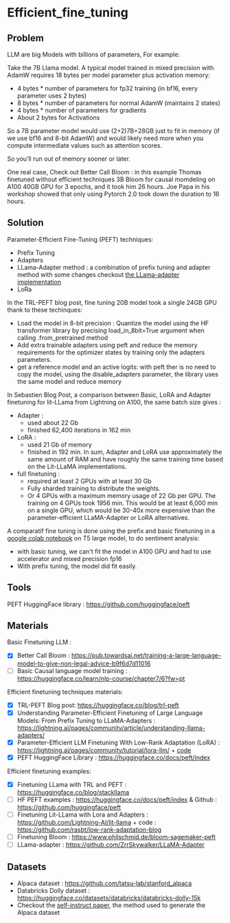# Efficient_fine_tuning

## Problem

LLM are big Models with billions of parameters, For example:

Take the 7B Llama model.
A typical model trained in mixed precision with AdamW requires 18 bytes per model parameter plus activation memory:
- 4 bytes * number of parameters for fp32 training (in bf16, every parameter uses 2 bytes)
- 8 bytes * number of parameters for normal AdamW (maintains 2 states)
- 4 bytes * number of parameters for gradients
- About 2 bytes for Activations

So a 7B parameter model would use (2+2)7B=28GB just to fit in memory (if we use bf16 and 8-bit AdamW) and would likely need more when you compute intermediate values such as attention scores.

So you’ll run out of memory sooner or later.

One real case, Check out Better Call Bloom : in this example Thomas finetuned without efficient techniques 3B Bloom for causal momdeling on A100 40GB GPU for 3 epochs, and it took him 26 hours. Joe Papa in his workshop showed that only using Pytorch 2.0 took down the duration to 16 hours.

## Solution

Parameter-Efficient Fine-Tuning (PEFT) techniques:
- Prefix Tuning
- Adapters
- LLama-Adapter method : a combination of prefix tuning and adapter method with some changes checkout [the LLama-adapter implementation](https://github.com/ZrrSkywalker/LLaMA-Adapter)
- LoRa

In the TRL-PEFT blog post, fine tuning 20B model took a single 24GB GPU thank to these techinques:
- Load the model in 8-bit precision : Quantize the model using the HF transformer library by precising load_in_8bit=True argument when calling .from_pretrained method
- Add extra trainable adapters using peft and reduce the memory requirements for the optimizer states  by training only the adapters parameters.
- get a reference model and an active logits: with peft ther is no need to copy the model, using the disable_adapters parameter, the library uses the same model and reduce memory

In Sebastien Blog Post, a comparison between Basic, LoRA and Adapter finetuning for lit-LLama from Lightning on A100, the same batch size gives : 
- Adapter : 
    * used about 22 Gb
    * finished 62,400 iterations in 162 min
 - LoRA :
    * used 21 Gb of memory
    * finished in 192 min. In sum, Adapter and LoRA use approximately the same amount of RAM and have roughly the same training time based on the Lit-LLaMA implementations.
  - full finetuning : 
    * required at least 2 GPUs with at least 30 Gb
    * Fully sharded training to distribute the weights. 
    * Or 4 GPUs with a maximum memory usage of 22 Gb per GPU. The training on 4 GPUs took 1956 min. This would be at least 6,000 min on a single GPU, which would be 30-40x more expensive than the parameter-efficient LLaMA-Adapter or LoRA alternatives.

A comparatif fine tuning is done using the prefix and basic finetuning in a [google colab notebook](https://github.com/Thabet-Chaaouri/Efficient_fine_tuning/blob/main/Prefix_VS_Basic_fine_tuning.ipynb) on T5 large model, to do sentiment analysis:
- with basic tuning, we can't fit the model in A100 GPU and had to use accelerator and mixed precision fp16
- With prefix tuning, the model did fit easily.


## Tools
PEFT HuggingFace library : https://github.com/huggingface/peft

## Materials
Basic Finetuning LLM : 
- [x] Better Call Bloom : https://pub.towardsai.net/training-a-large-language-model-to-give-non-legal-advice-b9f6d7d11016 
- [ ] Basic Causal language model training : https://huggingface.co/learn/nlp-course/chapter7/6?fw=pt 

Efficient finetuning techniques materials:
- [x] TRL-PEFT Blog post: https://huggingface.co/blog/trl-peft
- [x] Understanding Parameter-Efficient Finetuning of Large Language Models: From Prefix Tuning to LLaMA-Adapters : https://lightning.ai/pages/community/article/understanding-llama-adapters/
- [x] Parameter-Efficient LLM Finetuning With Low-Rank Adaptation (LoRA) : https://lightning.ai/pages/community/tutorial/lora-llm/ + [code](https://github.com/rasbt/low-rank-adaptation-blog)
- [x] PEFT HuggingFace Library : https://huggingface.co/docs/peft/index

Efficient finetuning examples:
- [x] Finetuning LLama with TRL and PEFT : https://huggingface.co/blog/stackllama
- [ ] HF PEFT examples : https://huggingface.co/docs/peft/index & Github : https://github.com/huggingface/peft
- [ ] Finetuning Lit-LLama with Lora and Adapters : https://github.com/Lightning-AI/lit-llama + code : https://github.com/rasbt/low-rank-adaptation-blog
- [ ] Finetuning Bloom : https://www.philschmid.de/bloom-sagemaker-peft
- [ ] LLama-adapter : https://github.com/ZrrSkywalker/LLaMA-Adapter

## Datasets
- Alpaca dataset : https://github.com/tatsu-lab/stanford_alpaca
- Databricks Dolly dataset : https://huggingface.co/datasets/databricks/databricks-dolly-15k
- Checkout the [self-instruct paper](https://arxiv.org/abs/2212.10560), the method used to generate the Alpaca dataset 

